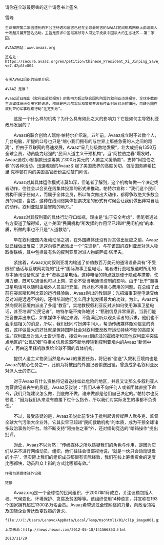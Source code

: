 请你在全球最厉害的这个请愿书上签名

雪峰


    生命禅院第二家园遭到的不公正待遇和迫害已经在全球最厉害的AVAAZ民间机构网络上由瑞典人士发起并展开签名活动，主旨是要求中国最高领导人习近平挽救中国最大的生态社区——第二家园。

    AVAAZ网站：www.avaaz.org

    签名处：https://secure.avaaz.org/en/petition/Chinese_President_Xi_Jinping_Save_Chinas_largest_ecovillage/share/http://dongtaiwang.com/loc/phome.php?v=7.42p&l=804


    有关AVAAZ组织的简单介绍。

    AVAAZ 是谁？

    Avaaz近日推出《叙利亚近状报告》的影响力超过联合国和阿盟的叙利亚动荡报告，全球多数的主流媒体纷纷引用它的说法，那就是巴沙尔军队和警察并没有停止对反对派的镇压，而联合国在叙利亚的军事观察行动“注定失败”。

　　这是一个什么样的机构？为什么具有如此之大的影响力？它是如何主导叙利亚政局发展的？

　　Avaaz的联合创始人瑞肯·帕特尔介绍说，五年前，Avaaz成立时不过数个人，几台电脑，所提的口号也只是“缩小我们拥有的与世界上那些急需的人之间的距离”，但由于互联网的高速发展，Avaaz“呈几何级数地发展”，壮大成拥有1350万全球会员，动员能力超强的“民间人道主义干预机构”。当“阿拉伯之春”爆发时，Avaaz通过小额捐款迅速筹集了300万美元的“人道主义援助款”，支持“阿拉伯之春”的各种活动。迅速崛起的Avaaz引起了美国政界的高度关切，包括国务卿希拉里·克林顿在内的美国高官纷纷主动敲门拜访。

　　Avaaz对其具体运作模式讳莫如深，但笔者了解到，这个机构每做一个决定或者动作，往往会以会员在线集体投票的形式来推动。帕特尔宣称：“我们这个民间机构不属于任何人，而属于全体会员，所以每次做出大动作，都得争取绝大多数会员的同意，当然，这种在线网络集体投票决定的形式有时候会让我们做出非常冒险的动作。叙利亚就是最冒险的地方。”

　　Avaaz对其叙利亚的具体行动守口如瓶，理由是“出于安全考虑”，但笔者通过各方渠道了解得知，这个美国“民间机构”所发挥的作用早已超越“民间机构”的本质，所做的事也不只是“人道救助”。

　　早在叙利亚国内发动动荡之初，在外国媒体还没有对其做出反应之前，Avaaz就已经做出反应：迅速向黎巴嫩派出一个“先遣组”，与在该国的叙利亚反对派人物取得联络，其中包括最有名的叙利亚反对派人物威萨姆·塔里夫。

　　紧接着，Avaaz又向叙利亚境内输送了价值数百万美元的通讯设备具有“不受限制”通话与互联网功能的“比干”国际海事卫星电话。笔者进行战地报道时所用的基本通讯设备就是“比干”海事卫星电话。这种电话的特点就是便于隐藏与携带，使用方便，既可以通话也可以上网，完全不受当地通讯控制的影响。由于“比干”海事卫星电话可以随时由境外人员进行充值，所以也不用担心费用的问题。在总结了此前在突尼斯和利比亚的运行经验后，Avaaz得出的教训是：光把海事卫星电话交给反对派是远远不够的，还得培训他们怎么用才能发挥最大的功效。为此，Avaaz悄然向叙利亚境内派出了多组“教官”，实地教授叙利亚反对派如何使用海事卫星电话，甚至培训“公民记者”。帕特尔毫不掩饰地说：“甄别信息非常重要，当我们能把音像弄出来后，如果媒体不确定来源，不能满足听众观众读者的诉求，他们也不会采信相关的消息，所以，我们还同时扮演中间人，帮助传统媒体甄别信息的真假，这样做最大的好处就是保持国际社会对叙利亚反政府运动持续不断的高度关注。”叙利亚反对派人士告诉笔者，接受Avaaz训练过的霍姆斯和其他叙利亚冲突焦点地区的“公民记者”将相关信息源源不断地传输到叙利亚境内的Avaaz“新闻中心”，再由这里择机散发给全球不同的媒体机构。

　　提供人道主义物资当然是Avaaz的重要任务，将记者“偷送”入叙利亚境内也是Avaaz的核心任务之一，此前为将被困的外国记者偷送出镜，曾造成多名叙利亚反对派人士的伤亡。

　　对于Avaaz有什么资格将记者送往如此危险的地区，并且又让那么多叙利亚人为营救记者丧生的质疑，Avaaz反驳说：“我们从来不向任何人或者团体直接下命令，我们只能建议怎么做，到底做不做，谁来做都是他们自己决定的。”帕特尔也反驳说：“因为我们从来没有直接下过什么指令，所以我们对实际发生的事都不负责任。”

　　不过，最受质疑的是，Avaaz虽说此前专注于批判起诉传媒巨人默多克，监督全球大气污染大企业外，它其实早已超越“民间救助机构”的本质，成为干预全球诸多政治事务的平台。除不断支持“阿拉伯之春”外，还对缅甸竞选的“暗箱操作”提出批评。

　　对此，Avaaz不以为然：“传统媒体之所以质疑我们的角色与作用，是因为它们从来不进行网络动员，组织，他们往往会很鄙视地说，‘就是一伙只会动动键盘的小子’，但实际上我们的组织成员都很有实际经验，我们在线上筹集资金的速度比哪都快，动员群众上街的方式比哪都有效。”

    作者为某媒体驻外记者

    链接

　　Avaaz.org是一个全球性的民间组织，于2007年1月成立，关注议题包括人权、气候变化、环境保护、贪腐及贫困等等。该组织使用14种语言，并宣称在193个国家拥有超过1300多万名会员。Avaaz希望通过全球网络的力量，向政治领袖及国际企业传达改变政策的诉求。 

    file:///C:/Users/Lenovo/AppData/Local/Temp/msohtml1/01/clip_image001.gif

    上文来源：http://news.hexun.com/2012-05-18/141566853.html

    2013/11/29



